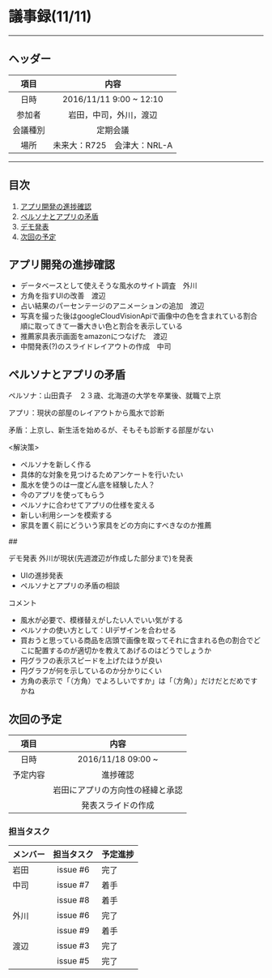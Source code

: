 # 議事録(11/11)
---
## ヘッダー
|項目|内容|
|:--:|:--:|
| 日時 | 2016/11/11  9:00 ~ 12:10|
| 参加者 | 岩田，中司，外川，渡辺 |
| 会議種別 | 定期会議 |
| 場所 | 未来大：R725　会津大：NRL-A |

---
## 目次
1. [アプリ開発の進捗確認](#anchar1)
2. [ペルソナとアプリの矛盾](#anchar2)
3. [デモ発表](#anchar3)
4. [次回の予定](#anchar4)


## <div id="anchar1"/>アプリ開発の進捗確認
- データベースとして使えそうな風水のサイト調査　外川
- 方角を指すUIの改善　渡辺
- 占い結果のパーセンテージのアニメーションの追加　渡辺
 - 写真を撮った後はgoogleCloudVisionApiで画像中の色を含まれている割合順に取ってきて一番大きい色と割合を表示している
- 推薦家具表示画面をamazonにつなげた　渡辺
- 中間発表(?)のスライドレイアウトの作成　中司

## <div id="anchar2"/>ペルソナとアプリの矛盾
ペルソナ：山田貴子　２３歳、北海道の大学を卒業後、就職で上京

アプリ：現状の部屋のレイアウトから風水で診断

矛盾：上京し、新生活を始めるが、そもそも診断する部屋がない

<解決策>
- ペルソナを新しく作る
 - 具体的な対象を見つけるためアンケートを行いたい
 - 風水を使うのは一度どん底を経験した人？
 - 今のアプリを使ってもらう
- ペルソナに合わせてアプリの仕様を変える
 - 新しい利用シーンを模索する
  - 家具を置く前にどういう家具をどの方向にすべきなのか推薦
 
##<div id="anchar3"/>デモ発表
外川が現状(先週渡辺が作成した部分まで)を発表
 - UIの進捗発表
 - ペルソナとアプリの矛盾の相談
 
コメント
 - 風水が必要で、模様替えがしたい人でいい気がする
 - ペルソナの使い方として：UIデザインを合わせる
 - 買おうと思っている商品を店頭で画像を取ってそれに含まれる色の割合でどこに配置するのが適切かを教えてあげるのはどうでしょうか
 - 円グラフの表示スピードを上げたほうが良い
 - 円グラフが何を示しているのか分かりにくい
 - 方角の表示で「（方角）でよろしいですか」は「（方角）」だけだとだめですかね

## <div id="anchar4"/>次回の予定
|項目|内容|
|:--:|:--:|
| 日時 | 2016/11/18 09:00 ~ |
| 予定内容 | 進捗確認 |
|| 岩田にアプリの方向性の経緯と承認 |
|| 発表スライドの作成 |

### 担当タスク
| メンバー | 担当タスク | 予定進捗 |
| :-- | :--: | :-- |
| 岩田 | issue #6| 完了 |
| 中司 | issue #7 | 着手 |
||issue #8| 着手 |
| 外川 | issue #6 | 完了 |
||issue #9| 着手 |
| 渡辺 | issue #3 | 完了 |
||issue #5| 完了 |
